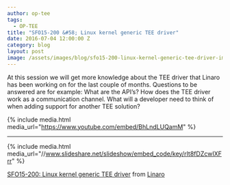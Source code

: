 ```yaml
---
author: op-tee
tags:
  - OP-TEE
title: "SFO15-200 &#58; Linux kernel generic TEE driver"
date: 2016-07-04 12:00:00 Z
category: blog
layout: post
image: /assets/images/blog/sfo15-200-linux-kernel-generic-tee-driver-image.jpg
---
```


At this session we will get more knowledge about the TEE driver that Linaro has been working on for the last couple of months. Questions to be answered are for example: What are the API’s? How does the TEE driver work as a communication channel. What will a developer need to think of when adding support for another TEE solution?

{% include media.html media_url="https://www.youtube.com/embed/BhLndLUQamM" %}

---

{% include media.html media_url="//www.slideshare.net/slideshow/embed_code/key/rIt8fDZcwIXFrr" %}

[SFO15-200: Linux kernel generic TEE driver](https://www.slideshare.net/linaroorg/sfo15200-linux-kernel-generic-tee-driver) from [Linaro](http://www.slideshare.net/linaroorg)
